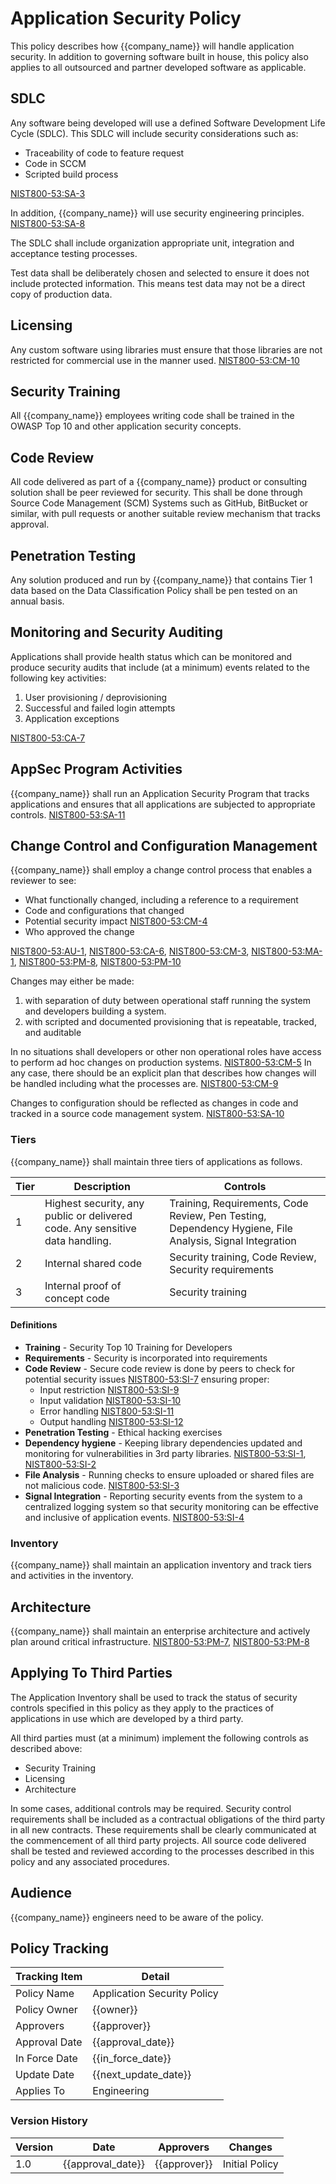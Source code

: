 # Application Security Policy

This policy describes how {{company_name}} will handle application security.  In addition to governing software built in house, this policy also applies to all outsourced and partner developed software as applicable.

## SDLC

Any software being developed will use a defined Software Development Life Cycle (SDLC).  This SDLC will include
security considerations such as:

* Traceability of code to feature request
* Code in SCCM
* Scripted build process

[NIST800-53:SA-3](https://nvd.nist.gov/800-53/Rev4/control/SA-3)

In addition, {{company_name}} will use security engineering principles. [NIST800-53:SA-8](https://nvd.nist.gov/800-53/Rev4/control/SA-8)

The SDLC shall include organization appropriate unit, integration and acceptance testing processes.

Test data shall be deliberately chosen and selected to ensure it does not include protected information.
This means test data may not be a direct copy of production data.

## Licensing

Any custom software using libraries must ensure that those libraries are not restricted for commercial use in the
manner used. [NIST800-53:CM-10](https://nvd.nist.gov/800-53/Rev4/control/CM-10)

## Security Training

All {{company_name}} employees writing code shall be trained in the OWASP Top 10 and other application security concepts.

## Code Review

All code delivered as part of a {{company_name}} product or consulting solution shall be peer reviewed for security.  This shall be done through Source Code Management (SCM) Systems such as GitHub, BitBucket or similar, with pull requests or another suitable review mechanism that tracks approval.

## Penetration Testing

Any solution produced and run by {{company_name}} that contains Tier 1 data based on the Data Classification Policy
shall be pen tested on an  annual basis.

## Monitoring and Security Auditing

Applications shall provide health status which can be monitored and produce security audits that include (at a minimum)
events related to the following key activities:

1. User provisioning / deprovisioning
1. Successful and failed login attempts
1. Application exceptions

[NIST800-53:CA-7](https://nvd.nist.gov/800-53/Rev4/control/CA-7)

## AppSec Program Activities

{{company_name}} shall run an Application Security Program that tracks applications and ensures that all applications
are subjected to appropriate controls. [NIST800-53:SA-11](https://nvd.nist.gov/800-53/Rev4/control/SA-11)

## Change Control and Configuration Management

{{company_name}} shall employ a change control process that enables a reviewer to see:

* What functionally changed, including a reference to a requirement
* Code and configurations that changed
* Potential security impact [NIST800-53:CM-4](https://nvd.nist.gov/800-53/Rev4/control/CM-4)
* Who approved the change

[NIST800-53:AU-1](https://nvd.nist.gov/800-53/Rev4/control/AU-1),
[NIST800-53:CA-6](https://nvd.nist.gov/800-53/Rev4/control/CA-6),
[NIST800-53:CM-3](https://nvd.nist.gov/800-53/Rev4/control/CM-3),
[NIST800-53:MA-1](https://nvd.nist.gov/800-53/Rev4/control/MA-1),
[NIST800-53:PM-8](https://nvd.nist.gov/800-53/Rev4/control/PM-8),
[NIST800-53:PM-10](https://nvd.nist.gov/800-53/Rev4/control/PM-10)

Changes may either be made:

1. with separation of duty between operational staff running the system and developers building a system.
1. with scripted and documented provisioning that is repeatable, tracked, and auditable

In no situations shall developers or other non operational roles have access to perform ad hoc changes on
production systems. [NIST800-53:CM-5](https://nvd.nist.gov/800-53/Rev4/control/CM-5) In any case, there should be an
explicit plan that describes how changes will be handled including what the processes are.
[NIST800-53:CM-9](https://nvd.nist.gov/800-53/Rev4/control/CM-9)

Changes to configuration should be reflected as changes in code and tracked in a source code management system.
[NIST800-53:SA-10](https://nvd.nist.gov/800-53/Rev4/control/SA-10)

### Tiers

{{company_name}} shall maintain three tiers of applications as follows.

| Tier | Description | Controls |
|------|-------------|----------|
|  1   | Highest security, any public or delivered code. Any sensitive data handling. | Training, Requirements, Code Review, Pen Testing, Dependency Hygiene, File Analysis, Signal Integration |
|  2   | Internal shared code | Security training, Code Review, Security requirements |
|  3   | Internal proof of concept code | Security training |

#### Definitions

* **Training** - Security Top 10 Training for Developers
* **Requirements** - Security is incorporated into requirements
* **Code Review** - Secure code review is done by peers to check for potential security issues
  [NIST800-53:SI-7](https://nvd.nist.gov/800-53/Rev4/control/SI-7) ensuring proper:
  * Input restriction [NIST800-53:SI-9](https://nvd.nist.gov/800-53/Rev4/control/SI-9)
  * Input validation [NIST800-53:SI-10](https://nvd.nist.gov/800-53/Rev4/control/SI-10)
  * Error handling [NIST800-53:SI-11](https://nvd.nist.gov/800-53/Rev4/control/SI-11)
  * Output handling [NIST800-53:SI-12](https://nvd.nist.gov/800-53/Rev4/control/SI-12)
* **Penetration Testing** - Ethical hacking exercises
* **Dependency hygiene** - Keeping library dependencies updated and monitoring for vulnerabilities in 3rd party
  libraries. [NIST800-53:SI-1](https://nvd.nist.gov/800-53/Rev4/control/SI-1),
  [NIST800-53:SI-2](https://nvd.nist.gov/800-53/Rev4/control/SI-2)
* **File Analysis** - Running checks to ensure uploaded or shared files are not malicious code.
  [NIST800-53:SI-3](https://nvd.nist.gov/800-53/Rev4/control/SI-3)
* **Signal Integration** - Reporting security events from the system to a centralized logging system so that security
  monitoring can be effective and inclusive of application events.
  [NIST800-53:SI-4](https://nvd.nist.gov/800-53/Rev4/control/SI-4)

### Inventory

{{company_name}} shall maintain an application inventory and track tiers and activities in the inventory.

## Architecture

{{company_name}} shall maintain an enterprise architecture and actively plan around critical infrastructure.
[NIST800-53:PM-7](https://nvd.nist.gov/800-53/Rev4/control/PM-7),
[NIST800-53:PM-8](https://nvd.nist.gov/800-53/Rev4/control/PM-8)

## Applying To Third Parties

The Application Inventory shall be used to track the status of security controls specified in this policy as they apply to the practices of applications in use which are developed by a third party.

All third parties must (at a minimum) implement the following controls as described above:

* Security Training
* Licensing
* Architecture

In some cases, additional controls may be required.  Security control requirements shall be included as a contractual obligations of the third party in all new contracts.  These requirements shall be clearly communicated at the commencement of all third party projects. All source code delivered shall be tested and reviewed according to the processes described in this policy and any associated procedures.

## Audience

{{company_name}} engineers need to be aware of the policy.

## Policy Tracking

| Tracking Item   | Detail |
|-----------------|--------|
| Policy Name     | Application Security Policy |
| Policy Owner    | {{owner}} |
| Approvers       | {{approver}} |
| Approval Date   | {{approval_date}} |
| In Force Date   | {{in_force_date}} |
| Update Date     | {{next_update_date}} |
| Applies To      | Engineering |

### Version History

| Version | Date | Approvers | Changes |
|--|--|--|--|
| 1.0 | {{approval_date}} | {{approver}} | Initial Policy |
